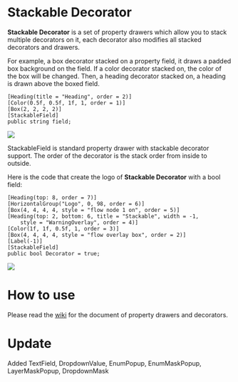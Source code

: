 # Stackable Decorator
**Stackable Decorator** is a set of property drawers which allow you to stack multiple decorators on it, each decorator also modifies all stacked decorators and drawers.

For example, a box decorator stacked on a property field, it draws a padded box background on the field. If a color decorator stacked on, the color of the box will be changed. Then, a heading decorator stacked on, a heading is drawn above the boxed field.

```CSharp
[Heading(title = "Heading", order = 2)]
[Color(0.5f, 0.5f, 1f, 1, order = 1)]
[Box(2, 2, 2, 2)]
[StackableField]
public string field;
```
![](https://raw.githubusercontent.com/Kinwailo/Wiki-Images/master/Stackable%20Decorator/Sample.png)

StackableField is standard property drawer with stackable decorator support. The order of the decorator is the stack order from inside to outside.

Here is the code that create the logo of **Stackable Decorator** with  a bool field:
```CSharp
[Heading(top: 8, order = 7)]
[HorizontalGroup("Logo", 0, 98, order = 6)]
[Box(4, 4, 4, 4, style = "flow node 1 on", order = 5)]
[Heading(top: 2, bottom: 6, title = "Stackable", width = -1,
    style = "WarningOverlay", order = 4)]
[Color(1f, 1f, 0.5f, 1, order = 3)]
[Box(4, 4, 4, 4, style = "flow overlay box", order = 2)]
[Label(-1)]
[StackableField]
public bool Decorator = true;
```
![](https://raw.githubusercontent.com/Kinwailo/Wiki-Images/master/Stackable%20Decorator/Logo.png)

# How to use
Please read the [wiki](https://github.com/Kinwailo/Stackable-Decorator/wiki) for the document of property drawers and decorators.

# Update
Added TextField, DropdownValue, EnumPopup, EnumMaskPopup, LayerMaskPopup, DropdownMask
